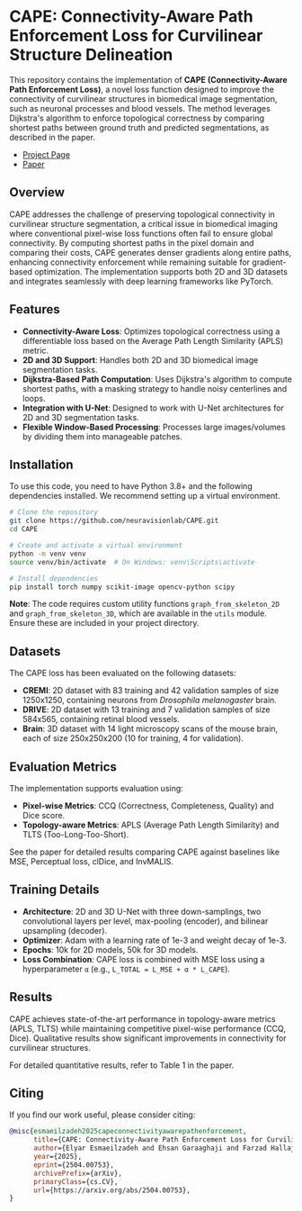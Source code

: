 # CAPE: Connectivity-Aware Path Enforcement Loss for Curvilinear Structure Delineation

This repository contains the implementation of **CAPE (Connectivity-Aware Path Enforcement Loss)**, a novel loss function designed to improve the connectivity of curvilinear structures in biomedical image segmentation, such as neuronal processes and blood vessels. The method leverages Dijkstra's algorithm to enforce topological correctness by comparing shortest paths between ground truth and predicted segmentations, as described in the paper.

 * [Project Page](https://neuravisionlab.github.io/CAPE/)
 * [Paper](https://arxiv.org/abs/2504.00753)

## Overview

CAPE addresses the challenge of preserving topological connectivity in curvilinear structure segmentation, a critical issue in biomedical imaging where conventional pixel-wise loss functions often fail to ensure global connectivity. By computing shortest paths in the pixel domain and comparing their costs, CAPE generates denser gradients along entire paths, enhancing connectivity enforcement while remaining suitable for gradient-based optimization. The implementation supports both 2D and 3D datasets and integrates seamlessly with deep learning frameworks like PyTorch.

## Features

- **Connectivity-Aware Loss**: Optimizes topological correctness using a differentiable loss based on the Average Path Length Similarity (APLS) metric.
- **2D and 3D Support**: Handles both 2D and 3D biomedical image segmentation tasks.
- **Dijkstra-Based Path Computation**: Uses Dijkstra's algorithm to compute shortest paths, with a masking strategy to handle noisy centerlines and loops.
- **Integration with U-Net**: Designed to work with U-Net architectures for 2D and 3D segmentation tasks.
- **Flexible Window-Based Processing**: Processes large images/volumes by dividing them into manageable patches.

## Installation

To use this code, you need to have Python 3.8+ and the following dependencies installed. We recommend setting up a virtual environment.

```bash
# Clone the repository
git clone https://github.com/neuravisionlab/CAPE.git
cd CAPE

# Create and activate a virtual environment
python -m venv venv
source venv/bin/activate  # On Windows: venv\Scripts\activate

# Install dependencies
pip install torch numpy scikit-image opencv-python scipy
```

**Note**: The code requires custom utility functions `graph_from_skeleton_2D` and `graph_from_skeleton_3D`, which are available in the `utils` module. Ensure these are included in your project directory.

## Datasets

The CAPE loss has been evaluated on the following datasets:

- **CREMI**: 2D dataset with 83 training and 42 validation samples of size 1250x1250, containing neurons from *Drosophila melanogaster* brain.
- **DRIVE**: 2D dataset with 13 training and 7 validation samples of size 584x565, containing retinal blood vessels.
- **Brain**: 3D dataset with 14 light microscopy scans of the mouse brain, each of size 250x250x200 (10 for training, 4 for validation).

## Evaluation Metrics

The implementation supports evaluation using:

- **Pixel-wise Metrics**: CCQ (Correctness, Completeness, Quality) and Dice score.
- **Topology-aware Metrics**: APLS (Average Path Length Similarity) and TLTS (Too-Long-Too-Short).

See the paper for detailed results comparing CAPE against baselines like MSE, Perceptual loss, clDice, and InvMALIS.

## Training Details

- **Architecture**: 2D and 3D U-Net with three down-samplings, two convolutional layers per level, max-pooling (encoder), and bilinear upsampling (decoder).
- **Optimizer**: Adam with a learning rate of 1e-3 and weight decay of 1e-3.
- **Epochs**: 10k for 2D models, 50k for 3D models.
- **Loss Combination**: CAPE loss is combined with MSE loss using a hyperparameter `α` (e.g., `L_TOTAL = L_MSE + α * L_CAPE`).

## Results

CAPE achieves state-of-the-art performance in topology-aware metrics (APLS, TLTS) while maintaining competitive pixel-wise performance (CCQ, Dice). Qualitative results show significant improvements in connectivity for curvilinear structures.

For detailed quantitative results, refer to Table 1 in the paper.

## Citing

If you find our work useful, please consider citing:

```BibTeX
@misc{esmaeilzadeh2025capeconnectivityawarepathenforcement,
      title={CAPE: Connectivity-Aware Path Enforcement Loss for Curvilinear Structure Delineation}, 
      author={Elyar Esmaeilzadeh and Ehsan Garaaghaji and Farzad Hallaji Azad and Doruk Oner},
      year={2025},
      eprint={2504.00753},
      archivePrefix={arXiv},
      primaryClass={cs.CV},
      url={https://arxiv.org/abs/2504.00753}, 
}
```
